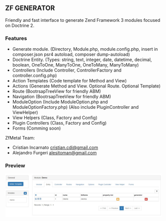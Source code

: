 ## ZF GENERATOR

Friendly and fast interface to generate Zend Framework 3 modules focused on Doctrine 2.

### Features
- Generate module. (Directory, Module.php, module.config.php, insert in composer.json psr4 autoload, composer dump-autoload)
- Doctrine Entity. (Types: string, text, integer, date, datetime, decimal, boolean, OneToOne, ManyToOne, OneToMany, ManyToMany)
- Controllers (Include Controller, ControllerFactory and controller.config.php)
- Action Templates (Code template for Method and View)
- Actions (Generate Method and View. Optional Route. Optional Template)
- Route (BootrsapTreeView for friendly ABM)
- Navigation (BootrsapTreeView for friendly ABM)
- ModuleOption (Include ModuleOption.php and ModuleOptionFactory.php) (Also include PluginController and ViewHelper)
- View Helpers (Class, Factory and Config)
- Plugin Controllers (Class, Factory and Config)
- Forms (Comming soon)

ZfMetal Team:
- Cristian Incarnato cristian.cdi@gmail.com
- Alejandro Furgeri alesitoman@gmail.com


### Preview

![alt text](/docs/img/generator_entity.jpg)
